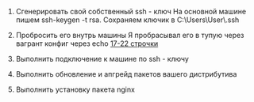 1. Сгенерировать свой собственный ssh - ключ
   На основной машине пишем ssh-keygen -t rsa. Сохраняем ключик в C:\Users\User\\.ssh

3. Пробросить его внутрь машины
   Я пробрасывал его в тупую через вагрант конфиг через echo
   [17-22 строчки](Vagrantfile)
5. Выполнить подключение к машине по ssh - ключу

6. Выполнить обновление и апгрейд пакетов вашего дистрибутива

7. Выполнить установку пакета nginx
